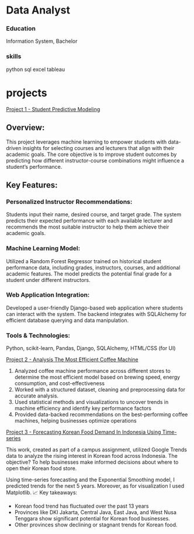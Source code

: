 # Data Analyst 

### Education
Information System, Bachelor 

### skills
python
sql
excel
tableau

# projects
[Project 1 - Student Predictive Modeling](https://github.com/insannnn/student_prediction_modeling.git)

## Overview:
This project leverages machine learning to empower students with data-driven insights for selecting courses and lecturers that align with their academic goals. The core objective is to improve student outcomes by predicting how different instructor-course combinations might influence a student’s performance.

## Key Features:

### Personalized Instructor Recommendations:
Students input their name, desired course, and target grade. The system predicts their expected performance with each available lecturer and recommends the most suitable instructor to help them achieve their academic goals.

### Machine Learning Model:
Utilized a Random Forest Regressor trained on historical student performance data, including grades, instructors, courses, and additional academic features. The model predicts the potential final grade for a student under different instructors.

### Web Application Integration:
Developed a user-friendly Django-based web application where students can interact with the system. The backend integrates with SQLAlchemy for efficient database querying and data manipulation.

### Tools & Technologies:
Python, scikit-learn, Pandas, Django, SQLAlchemy, HTML/CSS (for UI)

[Project 2 - Analysis The Most Efficient Coffee Machine](https://github.com/insannnn/machineCoffe)
1. Analyzed coffee machine performance across different stores to determine the most efficient model
   based on brewing speed, energy consumption, and cost-effectiveness
2. Worked with a structured dataset, cleaning and preprocessing data for accurate analysis.
3. Used statistical methods and visualizations to uncover trends in machine efficiency and identify key performance factors
4. Provided data-backed recommendations on the best-performing coffee machines, helping businesses optimize operations

[Project 3 - Forecasting Korean Food Demand In Indonesia Using Time-series](https://drive.google.com/file/d/1c3YoSeoO-AmnO0UQ3zK4HscuWPH-q3Fp/view)

This work, created as part of a campus assignment, utilized Google Trends data to analyze the rising interest in Korean food across Indonesia. The objective? To help businesses make informed decisions about where to open their Korean food store. 

Using time-series forecasting and the Exponential Smoothing model, I predicted trends for the next 5 years. Moreover, as for visualization I used Matplotlib.
📈 Key takeaways:
- Korean food trend has fluctuated over the past 13 years 
- Provinces like DKI Jakarta, Central Java, East Java, and West Nusa Tenggara show significant potential for Korean food businesses.
- Other provinces show declining or stagnant trends for Korean food.

